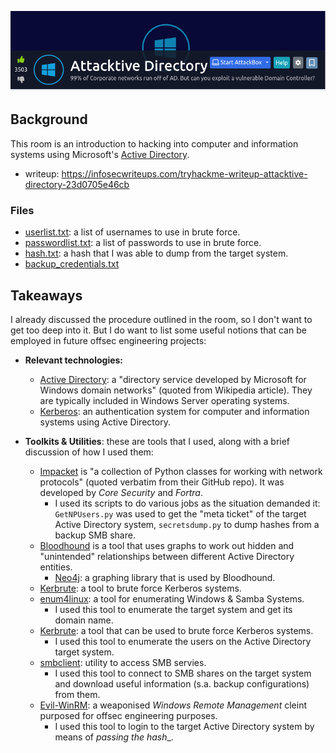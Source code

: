 
<a href="https://tryhackme.com/room/attacktivedirectory" target="_blank"><img src="./banner.png" width="700px" /></a>

## Background

This room is an introduction to hacking into computer and information systems using Microsoft's [Active Directory](https://learn.microsoft.com/en-us/windows-server/identity/ad-ds/get-started/virtual-dc/active-directory-domain-services-overview).

* writeup: https://infosecwriteups.com/tryhackme-writeup-attacktive-directory-23d0705e46cb

### Files

* [userlist.txt](./materials/userlist.txt): a list of usernames to use in brute force.
* [passwordlist.txt](./materials/passwordlist.txt): a list of passwords to use in brute force.
* [hash.txt](./materials/hash.txt): a hash that I was able to dump from the target system.
* [backup_credentials.txt](./materials/backup_credentials.txt)

## Takeaways

I already discussed the procedure outlined in the room, so I don't want to get too deep into it. But I do want to list some useful notions that can be employed in future offsec engineering projects:

* __Relevant technologies:__
    * [Active Directory](https://en.wikipedia.org/wiki/Active_Directory): a "directory service developed by Microsoft for Windows domain networks" (quoted from Wikipedia article). They are typically included in Windows Server operating systems.
    * [Kerberos](https://www.techtarget.com/searchsecurity/definition/Kerberos): an authentication system for computer and information systems using Active Directory.

* __Toolkits & Utilities__: these are tools that I used, along with a brief discussion of how I used them:
    * [Impacket](https://github.com/fortra/impacket) is "a collection of Python classes for working with network protocols" (quoted verbatim from their GitHub repo). It was developed by _Core Security_ and _Fortra_.
        * I used its scripts to do various jobs as the situation demanded it: ``GetNPUsers.py`` was used to get the "meta ticket" of the target Active Directory system, ``secretsdump.py`` to dump hashes from a backup SMB share.
    * [Bloodhound](https://github.com/BloodHoundAD/BloodHound) is a tool that uses graphs to work out hidden and "unintended" relationships between different Active Directory entities.
        * [Neo4j](https://neo4j.com/product/neo4j-graph-database/): a graphing library that is used by Bloodhound.
    * [Kerbrute](https://github.com/ropnop/kerbrute/releases): a tool to brute force Kerberos systems.
    * [enum4linux](https://www.kali.org/tools/enum4linux/): a tool for enumerating Windows & Samba Systems.
        * I used this tool to enumerate the target system and get its domain name.
    * [Kerbrute](https://github.com/ropnop/kerbrute): a tool that can be used to brute force Kerberos systems.
        * I used this tool to enumerate the users on the Active Directory target system.
    * [smbclient](https://www.samba.org/samba/docs/current/man-html/smbclient.1.html): utility to access SMB servies.
        * I used this tool to connect to SMB shares on the target system and download useful information (s.a. backup configurations) from them.
    * [Evil-WinRM](https://github.com/Hackplayers/evil-winrm): a weaponised _Windows Remote Management_ cleint purposed for offsec engineering purposes.
        * I used this tool to login to the target Active Directory system by means of _passing the hash__.

